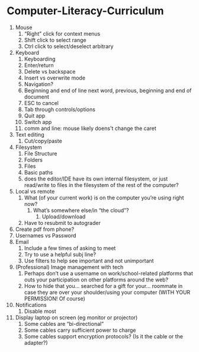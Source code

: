# Computer-Literacy-Curriculum

1. Mouse
    1. &ldquo;Right&rdquo; click for context menus
    1. Shift click to select range
    1. Ctrl click to select/deselect arbitrary
1. Keyboard
    1. Keyboarding
    1. Enter/return
    1. Delete vs backspace
    1. Insert vs overwrite mode
    1. Navigation?
    1. Beginning and end of line next word, previous, beginning and end of document
    1. ESC to cancel
    1. Tab through controls/options
    1. Quit app
    1. Switch app
    1. comm and line: mouse likely doens't change the caret
1. Text editing
    1. Cut/copy/paste
1. Filesystem
    1. File Structure
    1. Folders
    1. Files
    1. Basic paths
    1. does the editor/IDE have its own internal filesystem, or just read/write to files in the filesystem of the rest of the computer?
1. Local vs remote
    1. What (of your current work) is on the computer you&rsquo;re using right now?
        1. What&rsquo;s somewhere else/in &ldquo;the cloud&rdquo;?
            1. Upload/download
    1. Have to resubmit to autograder
1. Create pdf from phone?
1. Usernames vs Password
1. Email
    1. Include a few times of asking to meet
    1. Try to use a helpful subj line?
    1. Use filters to help see important and not unimportant
1. (Professional) Image management with tech
    1. Perhaps don&rsquo;t use a username on work/school-related platforms that outs your participation on other platforms around the web?
    1. How to hide that you&hellip; searched for a gift for your&hellip; roommate in case they are  over your shoulder/using your computer (WITH YOUR PERMISSION! Of course)
1. Notifications
    1. Disable most
1. Display laptop on screen (eg monitor or projector)
    1. Some cables are &ldquo;bi-directional&rdquo;
    1. Some cables carry sufficient power to charge
    1. Some cables support encryption protocols? (Is it the cable or the
        adapter?)

